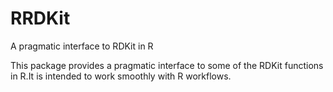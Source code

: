 RRDKit
======

A pragmatic interface to RDKit in R


This package provides a pragmatic interface to some of the RDKit functions in R.It is intended to work smoothly with R workflows.

